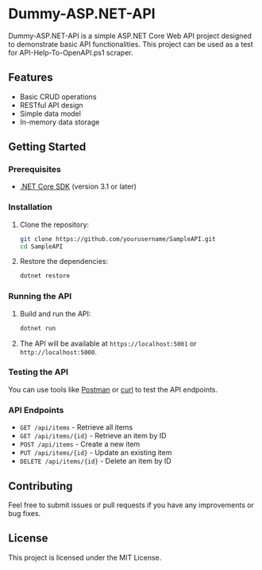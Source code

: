 # Dummy-ASP.NET-API

Dummy-ASP.NET-API is a simple ASP.NET Core Web API project designed to demonstrate basic API functionalities. This project can be used as a test for API-Help-To-OpenAPI.ps1 scraper. 

## Features

- Basic CRUD operations
- RESTful API design
- Simple data model
- In-memory data storage

## Getting Started

### Prerequisites

- [.NET Core SDK](https://dotnet.microsoft.com/download) (version 3.1 or later)

### Installation

1. Clone the repository:

    ```sh
    git clone https://github.com/yourusername/SampleAPI.git
    cd SampleAPI
    ```

2. Restore the dependencies:

    ```sh
    dotnet restore
    ```

### Running the API

1. Build and run the API:

    ```sh
    dotnet run
    ```

2. The API will be available at `https://localhost:5001` or `http://localhost:5000`.

### Testing the API

You can use tools like [Postman](https://www.postman.com/) or [curl](https://curl.se/) to test the API endpoints.

### API Endpoints

- `GET /api/items` - Retrieve all items
- `GET /api/items/{id}` - Retrieve an item by ID
- `POST /api/items` - Create a new item
- `PUT /api/items/{id}` - Update an existing item
- `DELETE /api/items/{id}` - Delete an item by ID

## Contributing

Feel free to submit issues or pull requests if you have any improvements or bug fixes.

## License

This project is licensed under the MIT License.